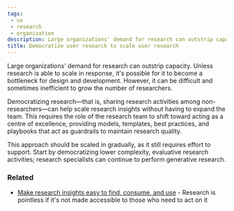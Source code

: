 ```yaml
---
tags: 
 - ux
 - research
 - organization
description: Large organizations' demand for research can outstrip capacity. Unless research is able to scale in response, it's possible for it to become a bottleneck for design and development. However, it can be difficult and sometimes inefficient to grow the number of researchers. Democratizing research—that is, sharing research activities among non-researchers—can help scale research insights without having to expand the team.
title: Democratize user research to scale user research
---
```


Large organizations' demand for research can outstrip capacity. Unless research is able to scale in response, it's possible for it to become a bottleneck for design and development. However, it can be difficult and sometimes inefficient to grow the number of researchers.

Democratizing research—that is, sharing research activities among non-researchers—can help scale research insights without having to expand the team. This requires the role of the research team to shift toward acting as a centre of excellence, providing models, templates, best practices, and playbooks that act as guardrails to maintain research quality.

This approach should be scaled in gradually, as it still requires effort to support. Start by democratizing lower complexity, evaluative research activities; research specialists can continue to perform generative research.

###  Related

-   [Make research insights easy to find, consume, and use](./Make+research+insights+easy+to+find,+consume,+and+use) - Research is pointless if it's not made accessible to those who need to act on it
